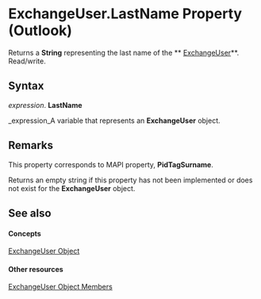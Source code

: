 
# ExchangeUser.LastName Property (Outlook)

Returns a  **String** representing the last name of the ** [ExchangeUser](6ec117d1-7fdb-aa36-b567-1242f8238df0.md)**. Read/write.


## Syntax

 _expression_. **LastName**

 _expression_A variable that represents an  **ExchangeUser** object.


## Remarks

This property corresponds to MAPI property,  **PidTagSurname**.

Returns an empty string if this property has not been implemented or does not exist for the  **ExchangeUser** object.


## See also


#### Concepts


 [ExchangeUser Object](6ec117d1-7fdb-aa36-b567-1242f8238df0.md)
#### Other resources


 [ExchangeUser Object Members](b9489e9d-0b8e-1c8d-d5df-8def4b1ee5e8.md)
